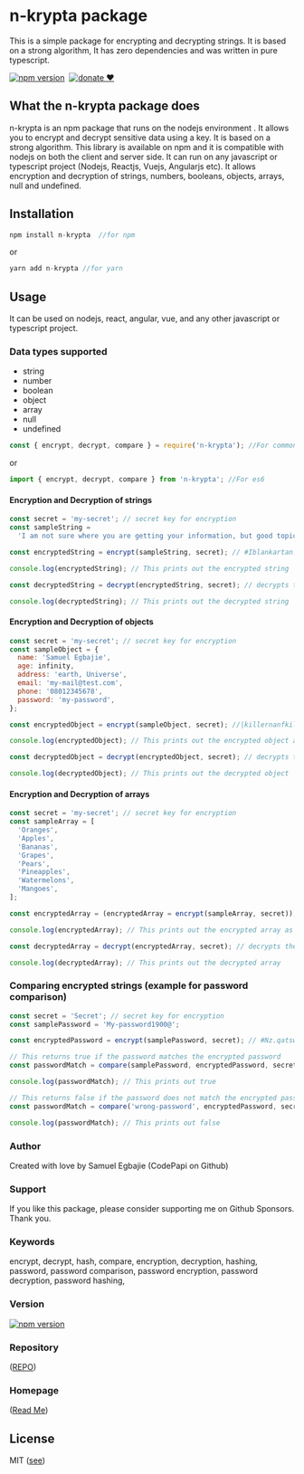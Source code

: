 # n-krypta package

This is a simple package for encrypting and decrypting strings. It is based on a strong algorithm, It has zero dependencies and was written in pure typescript.

[![npm version](https://badge.fury.io/js/n-krypta.svg)](https://badge.fury.io/js/n-krypta) <a href="https://npmjs.org/package/n-krypta"><img src="https://img.shields.io/npm/dm/n-krypta.svg" alt=""></a>
<a href="https://github.com/sponsors/CodePapi"><img alt="donate ❤" src="https://img.shields.io/badge/Sponsor-❤-ff2244.svg"></a>

## What the n-krypta package does

n-krypta is an npm package that runs on the nodejs environment . It allows you to encrypt and decrypt sensitive data using a key. It is based on a strong algorithm.
This library is available on npm and it is compatible with nodejs on both the client and server side. It can run on any javascript or typescript project (Nodejs, Reactjs, Vuejs, Angularjs etc).
It allows encryption and decryption of strings, numbers, booleans, objects, arrays, null and undefined.

## Installation

```javascript
npm install n-krypta  //for npm
```

or

```javascript
yarn add n-krypta //for yarn
```




Usage
----------------------
It can be used on nodejs, react, angular, vue, and any other javascript or typescript project.
### Data types supported
- string
- number
- boolean
- object
- array
- null
- undefined

```javascript
const { encrypt, decrypt, compare } = require('n-krypta'); //For commonjs
````

or

```javascript
import { encrypt, decrypt, compare } from 'n-krypta'; //For es6
```

#### Encryption and Decryption of strings

```javascript
const secret = 'my-secret'; // secret key for encryption
const sampleString =
  'I am not sure where you are getting your information, but good topic. I needs to spend some time learning more or understanding more. Thanks for excellent info I was looking for this info for my mission.';

const encryptedString = encrypt(sampleString, secret); // #Iblankartan!not!svreblankartwhfreblankartzpublankartase!gettiogblankartypvrblankartiofprmatipn,blankartcvtblankartgpoeblankarttopid.blankartI!oeedtblankartuoblankartspeodblankartspneblankarttjmfblankartlearoing!nore!osblankartundesstaoeing!mpre.blankartTiankt!for!eycelleotblankartiogoblankartI!wbsblankartlooling!gorblankartuhjsblankartinfpblankartfos!myblankartnitsion.#

console.log(encryptedString); // This prints out the encrypted string

const decryptedString = decrypt(encryptedString, secret); // decrypts the string

console.log(decryptedString); // This prints out the decrypted string
```

#### Encryption and Decryption of objects

```javascript
const secret = 'my-secret'; // secret key for encryption
const sampleObject = {
  name: 'Samuel Egbajie',
  age: infinity,
  address: 'earth, Universe',
  email: 'my-mail@test.com',
  phone: '08012345678',
  password: 'my-password',
};

const encryptedObject = encrypt(sampleObject, secret); //|killernanfkiller:killerTanuelblankartEhbajjfkiller,killerbgfkiller:nulm,killeraeerestkiller;alphakillerstrfetkiller;#MaioblankartTtreet#,killernvnber#:223mega,killerfmaim#:killermz-nail@tfst.dpmkiller,#pionekiller:#08023345779killer,killerpatswosekiller:killerny.passwprdkiller-#lanhubgeskiller:blacardkillerMbvcekiller,#NbijablankartPjdgio#,killerJbvbScripukiller,killero.kryqtbkiller,killerEnhlisi#,killerAsacickiller,killerEeuttdhekiller^mega

console.log(encryptedObject); // This prints out the encrypted object as string

const decryptedObject = decrypt(encryptedObject, secret); // decrypts the string

console.log(decryptedObject); // This prints out the decrypted object
```

#### Encryption and Decryption of arrays

```javascript
const secret = 'my-secret'; // secret key for encryption
const sampleArray = [
  'Oranges',
  'Apples',
  'Bananas',
  'Grapes',
  'Pears',
  'Pineapples',
  'Watermelons',
  'Mangoes',
];

const encryptedArray = (encryptedArray = encrypt(sampleArray, secret)); //blacardkillerOrboges#,#Appletkiller,killerCbnanbs#,killerGraqeskiller-#Peass#,killerPinfappmfskiller,#Wbtermemons#-killerMaogpeskiller],killerPinfappmfskiller,#Wbtermemons#-killerMaogpeskiller]

console.log(encryptedArray); // This prints out the encrypted array as string

const decryptedArray = decrypt(encryptedArray, secret); // decrypts the string

console.log(decryptedArray); // This prints out the decrypted array
```

### Comparing encrypted strings (example for password comparison)

```javascript
const secret = 'Secret'; // secret key for encryption
const samplePassword = 'My-password1900@';

const encryptedPassword = encrypt(samplePassword, secret); // #Nz.qatsword1:11A#

// This returns true if the password matches the encrypted password
const passwordMatch = compare(samplePassword, encryptedPassword, secret); // true

console.log(passwordMatch); // This prints out true

// This returns false if the password does not match the encrypted password
const passwordMatch = compare('wrong-password', encryptedPassword, secret); // false

console.log(passwordMatch); // This prints out false
```

### Author

Created with love by Samuel Egbajie (CodePapi on Github)

### Support

If you like this package, please consider supporting me on Github Sponsors. Thank you.

### Keywords

encrypt, decrypt, hash, compare, encryption, decryption, hashing, password, password comparison, password encryption, password decryption, password hashing,

### Version

[![npm version](https://badge.fury.io/js/n-krypta.svg)](https://badge.fury.io/js/n-krypta)

### Repository

([REPO](https://github.com/CodePapi/n-krypta))

### Homepage

([Read Me](https://github.com/CodePapi/n-krypta/blob/main/README.md))

## License

MIT ([see](https://github.com/CodePapi/n-krypta/blob/main/LICENSE))
